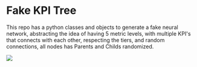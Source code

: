 # Fake KPI Tree

This repo has a python classes and objects to generate a fake neural network, abstracting the idea of having 5 metric levels, with multiple KPI's that connects with each other, respecting the tiers, and random connections, all nodes has Parents and Childs randomized.

![](../images/deep-neural-network.png)

